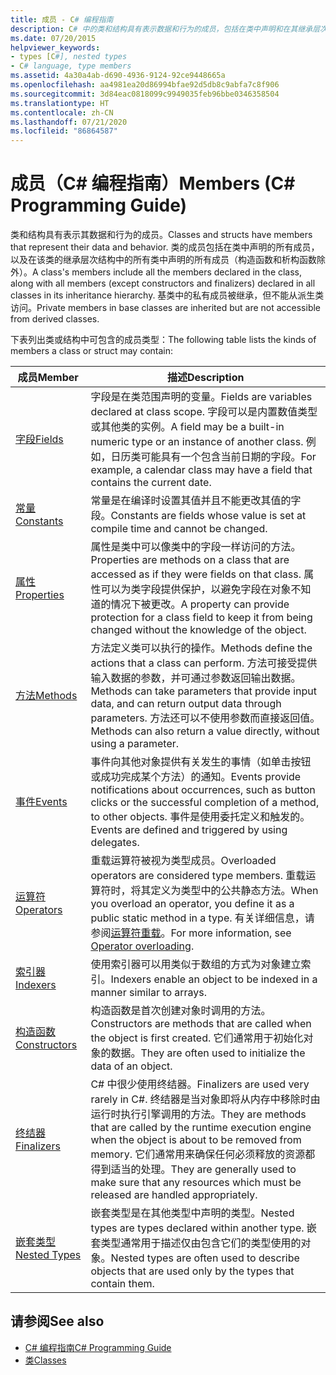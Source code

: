 ```yaml
---
title: 成员 - C# 编程指南
description: C# 中的类和结构具有表示数据和行为的成员，包括在类中声明和在其继承层次结构中声明的成员。
ms.date: 07/20/2015
helpviewer_keywords:
- types [C#], nested types
- C# language, type members
ms.assetid: 4a30a4ab-d690-4936-9124-92ce9448665a
ms.openlocfilehash: aa4981ea20d86994bfae92d5db8c9abfa7c8f906
ms.sourcegitcommit: 3d84eac0818099c9949035feb96bbe0346358504
ms.translationtype: HT
ms.contentlocale: zh-CN
ms.lasthandoff: 07/21/2020
ms.locfileid: "86864587"
---
```

# <a name="members-c-programming-guide"></a><span data-ttu-id="712a5-103">成员（C# 编程指南）</span><span class="sxs-lookup"><span data-stu-id="712a5-103">Members (C# Programming Guide)</span></span>

<span data-ttu-id="712a5-104">类和结构具有表示其数据和行为的成员。</span><span class="sxs-lookup"><span data-stu-id="712a5-104">Classes and structs have members that represent their data and behavior.</span></span> <span data-ttu-id="712a5-105">类的成员包括在类中声明的所有成员，以及在该类的继承层次结构中的所有类中声明的所有成员（构造函数和析构函数除外）。</span><span class="sxs-lookup"><span data-stu-id="712a5-105">A class's members include all the members declared in the class, along with all members (except constructors and finalizers) declared in all classes in its inheritance hierarchy.</span></span> <span data-ttu-id="712a5-106">基类中的私有成员被继承，但不能从派生类访问。</span><span class="sxs-lookup"><span data-stu-id="712a5-106">Private members in base classes are inherited but are not accessible from derived classes.</span></span>  
  
 <span data-ttu-id="712a5-107">下表列出类或结构中可包含的成员类型：</span><span class="sxs-lookup"><span data-stu-id="712a5-107">The following table lists the kinds of members a class or struct may contain:</span></span>  
  
|<span data-ttu-id="712a5-108">成员</span><span class="sxs-lookup"><span data-stu-id="712a5-108">Member</span></span>|<span data-ttu-id="712a5-109">描述</span><span class="sxs-lookup"><span data-stu-id="712a5-109">Description</span></span>|  
|------------|-----------------|  
|[<span data-ttu-id="712a5-110">字段</span><span class="sxs-lookup"><span data-stu-id="712a5-110">Fields</span></span>](./fields.md)|<span data-ttu-id="712a5-111">字段是在类范围声明的变量。</span><span class="sxs-lookup"><span data-stu-id="712a5-111">Fields are variables declared at class scope.</span></span> <span data-ttu-id="712a5-112">字段可以是内置数值类型或其他类的实例。</span><span class="sxs-lookup"><span data-stu-id="712a5-112">A field may be a built-in numeric type or an instance of another class.</span></span> <span data-ttu-id="712a5-113">例如，日历类可能具有一个包含当前日期的字段。</span><span class="sxs-lookup"><span data-stu-id="712a5-113">For example, a calendar class may have a field that contains the current date.</span></span>|  
|[<span data-ttu-id="712a5-114">常量</span><span class="sxs-lookup"><span data-stu-id="712a5-114">Constants</span></span>](./constants.md)|<span data-ttu-id="712a5-115">常量是在编译时设置其值并且不能更改其值的字段。</span><span class="sxs-lookup"><span data-stu-id="712a5-115">Constants are fields whose value is set at compile time and cannot be changed.</span></span>|  
|[<span data-ttu-id="712a5-116">属性</span><span class="sxs-lookup"><span data-stu-id="712a5-116">Properties</span></span>](./properties.md)|<span data-ttu-id="712a5-117">属性是类中可以像类中的字段一样访问的方法。</span><span class="sxs-lookup"><span data-stu-id="712a5-117">Properties are methods on a class that are accessed as if they were fields on that class.</span></span> <span data-ttu-id="712a5-118">属性可以为类字段提供保护，以避免字段在对象不知道的情况下被更改。</span><span class="sxs-lookup"><span data-stu-id="712a5-118">A property can provide protection for a class field to keep it from being changed without the knowledge of the object.</span></span>|  
|[<span data-ttu-id="712a5-119">方法</span><span class="sxs-lookup"><span data-stu-id="712a5-119">Methods</span></span>](./methods.md)|<span data-ttu-id="712a5-120">方法定义类可以执行的操作。</span><span class="sxs-lookup"><span data-stu-id="712a5-120">Methods define the actions that a class can perform.</span></span> <span data-ttu-id="712a5-121">方法可接受提供输入数据的参数，并可通过参数返回输出数据。</span><span class="sxs-lookup"><span data-stu-id="712a5-121">Methods can take parameters that provide input data, and can return output data through parameters.</span></span> <span data-ttu-id="712a5-122">方法还可以不使用参数而直接返回值。</span><span class="sxs-lookup"><span data-stu-id="712a5-122">Methods can also return a value directly, without using a parameter.</span></span>|  
|[<span data-ttu-id="712a5-123">事件</span><span class="sxs-lookup"><span data-stu-id="712a5-123">Events</span></span>](../events/index.md)|<span data-ttu-id="712a5-124">事件向其他对象提供有关发生的事情（如单击按钮或成功完成某个方法）的通知。</span><span class="sxs-lookup"><span data-stu-id="712a5-124">Events provide notifications about occurrences, such as button clicks or the successful completion of a method, to other objects.</span></span> <span data-ttu-id="712a5-125">事件是使用委托定义和触发的。</span><span class="sxs-lookup"><span data-stu-id="712a5-125">Events are defined and triggered by using delegates.</span></span>|  
|[<span data-ttu-id="712a5-126">运算符</span><span class="sxs-lookup"><span data-stu-id="712a5-126">Operators</span></span>](../../language-reference/operators/index.md)|<span data-ttu-id="712a5-127">重载运算符被视为类型成员。</span><span class="sxs-lookup"><span data-stu-id="712a5-127">Overloaded operators are considered type members.</span></span> <span data-ttu-id="712a5-128">重载运算符时，将其定义为类型中的公共静态方法。</span><span class="sxs-lookup"><span data-stu-id="712a5-128">When you overload an operator, you define it as a public static method in a type.</span></span> <span data-ttu-id="712a5-129">有关详细信息，请参阅[运算符重载](../../language-reference/operators/operator-overloading.md)。</span><span class="sxs-lookup"><span data-stu-id="712a5-129">For more information, see [Operator overloading](../../language-reference/operators/operator-overloading.md).</span></span>|  
|[<span data-ttu-id="712a5-130">索引器</span><span class="sxs-lookup"><span data-stu-id="712a5-130">Indexers</span></span>](../indexers/index.md)|<span data-ttu-id="712a5-131">使用索引器可以用类似于数组的方式为对象建立索引。</span><span class="sxs-lookup"><span data-stu-id="712a5-131">Indexers enable an object to be indexed in a manner similar to arrays.</span></span>|  
|[<span data-ttu-id="712a5-132">构造函数</span><span class="sxs-lookup"><span data-stu-id="712a5-132">Constructors</span></span>](./constructors.md)|<span data-ttu-id="712a5-133">构造函数是首次创建对象时调用的方法。</span><span class="sxs-lookup"><span data-stu-id="712a5-133">Constructors are methods that are called when the object is first created.</span></span> <span data-ttu-id="712a5-134">它们通常用于初始化对象的数据。</span><span class="sxs-lookup"><span data-stu-id="712a5-134">They are often used to initialize the data of an object.</span></span>|  
|[<span data-ttu-id="712a5-135">终结器</span><span class="sxs-lookup"><span data-stu-id="712a5-135">Finalizers</span></span>](./destructors.md)|<span data-ttu-id="712a5-136">C# 中很少使用终结器。</span><span class="sxs-lookup"><span data-stu-id="712a5-136">Finalizers are used very rarely in C#.</span></span> <span data-ttu-id="712a5-137">终结器是当对象即将从内存中移除时由运行时执行引擎调用的方法。</span><span class="sxs-lookup"><span data-stu-id="712a5-137">They are methods that are called by the runtime execution engine when the object is about to be removed from memory.</span></span> <span data-ttu-id="712a5-138">它们通常用来确保任何必须释放的资源都得到适当的处理。</span><span class="sxs-lookup"><span data-stu-id="712a5-138">They are generally used to make sure that any resources which must be released are handled appropriately.</span></span>|  
|[<span data-ttu-id="712a5-139">嵌套类型</span><span class="sxs-lookup"><span data-stu-id="712a5-139">Nested Types</span></span>](./nested-types.md)|<span data-ttu-id="712a5-140">嵌套类型是在其他类型中声明的类型。</span><span class="sxs-lookup"><span data-stu-id="712a5-140">Nested types are types declared within another type.</span></span> <span data-ttu-id="712a5-141">嵌套类型通常用于描述仅由包含它们的类型使用的对象。</span><span class="sxs-lookup"><span data-stu-id="712a5-141">Nested types are often used to describe objects that are used only by the types that contain them.</span></span>|  
  
## <a name="see-also"></a><span data-ttu-id="712a5-142">请参阅</span><span class="sxs-lookup"><span data-stu-id="712a5-142">See also</span></span>

- [<span data-ttu-id="712a5-143">C# 编程指南</span><span class="sxs-lookup"><span data-stu-id="712a5-143">C# Programming Guide</span></span>](../index.md)
- [<span data-ttu-id="712a5-144">类</span><span class="sxs-lookup"><span data-stu-id="712a5-144">Classes</span></span>](./classes.md)
